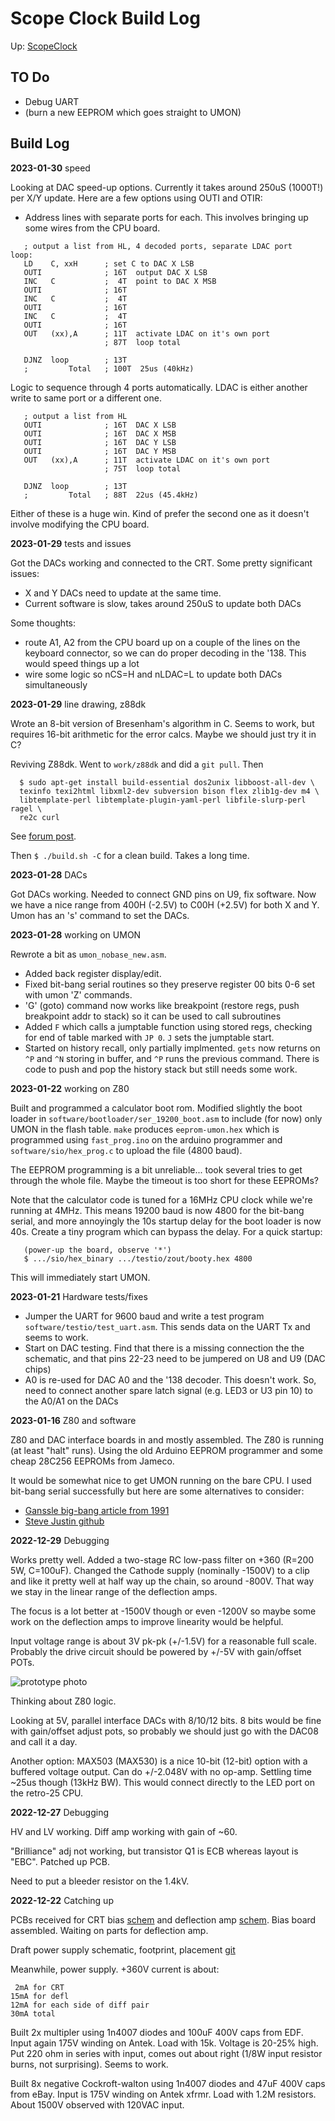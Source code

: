# Scope Clock Build Log

Up: [ScopeClock](ScopeClock.md)

## TO Do

* Debug UART
* (burn a new EEPROM which goes straight to UMON)

## Build Log

**2023-01-30** speed

Looking at DAC speed-up options.  Currently it takes around 250uS (1000T!) per X/Y update.  Here are a few options using OUTI and OTIR:

* Address lines with separate ports for each.  This involves bringing up some wires from the CPU board.

```
   ; output a list from HL, 4 decoded ports, separate LDAC port
loop:
   LD    C, xxH      ; set C to DAC X LSB
   OUTI              ; 16T  output DAC X LSB
   INC   C           ;  4T  point to DAC X MSB
   OUTI              ; 16T
   INC   C           ;  4T
   OUTI              ; 16T
   INC   C           ;  4T
   OUTI              ; 16T
   OUT   (xx),A      ; 11T  activate LDAC on it's own port
                     ; 87T  loop total

   DJNZ  loop        ; 13T
   ;         Total   ; 100T  25us (40kHz)
```   

Logic to sequence through 4 ports automatically.
LDAC is either another write to same port or a different one.


```
   ; output a list from HL
   OUTI              ; 16T  DAC X LSB
   OUTI              ; 16T  DAC X MSB
   OUTI              ; 16T  DAC Y LSB
   OUTI              ; 16T  DAC Y MSB
   OUT   (xx),A      ; 11T  activate LDAC on it's own port
                     ; 75T  loop total
					 
   DJNZ  loop        ; 13T
   ;         Total   ; 88T  22us (45.4kHz)            					 
```

Either of these is a huge win.  Kind of prefer the second one as it doesn't
involve modifying the CPU board.

**2023-01-29** tests and issues

Got the DACs working and connected to the CRT.
Some pretty significant issues:

* X and Y DACs need to update at the same time.
* Current software is slow, takes around 250uS to update both DACs

Some thoughts:

* route A1, A2 from the CPU board up on a couple of the lines on the keyboard connector, so we can do proper decoding in the '138.  This would speed things up a lot
* wire some logic so nCS=H and nLDAC=L to update both DACs simultaneously


**2023-01-29** line drawing, z88dk

Wrote an 8-bit version of Bresenham's algorithm in C.
Seems to work, but requires 16-bit arithmetic for the error calcs.
Maybe we should just try it in C?

Reviving Z88dk.  Went to `work/z88dk` and did a `git pull`. Then

```  
  $ sudo apt-get install build-essential dos2unix libboost-all-dev \
  texinfo texi2html libxml2-dev subversion bison flex zlib1g-dev m4 \ 
  libtemplate-perl libtemplate-plugin-yaml-perl libfile-slurp-perl ragel \
  re2c curl
```

See [forum post](https://spectrumcomputing.co.uk/forums/viewtopic.php?p=88866).

Then `$ ./build.sh -C` for a clean build.  Takes a long time.


**2023-01-28** DACs

Got DACs working.  Needed to connect GND pins on U9, fix software.
Now we have a nice range from 400H (-2.5V) to C00H (+2.5V) for both X and Y.
Umon has an 's' command to set the DACs.

**2023-01-28** working on UMON

Rewrote a bit as `umon_nobase_new.asm`.

* Added back register display/edit.
* Fixed bit-bang serial routines so they preserve register 00 bits 0-6 set with umon 'Z' commands.
* 'G' (goto) command now works like breakpoint (restore regs, push breakpoint addr to stack) so it can be used to call subroutines
* Added `F` which calls a jumptable function using stored regs, checking for end of table marked with `JP 0`.  `J` sets the jumptable start.  
* Started on history recall, only partially implmented.  `gets` now returns on `^P` and `^N` storing in buffer, and `^P` runs the previous command.  There is code to push and pop the history stack but still needs some work.

**2023-01-22** working on Z80

Built and programmed a calculator boot rom.  Modified slightly the boot loader in 
`software/bootloader/ser_19200_boot.asm` to include (for now) only UMON in the flash table.
`make` produces `eeprom-umon.hex` which is programmed using `fast_prog.ino` on the arduino programmer and `software/sio/hex_prog.c` to upload the file (4800 baud).

The EEPROM programming is a bit unreliable... took several tries to get through the whole file.  Maybe the timeout is too short for these EEPROMs?

Note that the calculator code is tuned for a 16MHz CPU clock while we're running at 4MHz.  This means 19200 baud is now 4800 for the bit-bang serial, and more annoyingly the 10s startup delay for the boot loader is now 40s.  Create a tiny program which can bypass the delay.  For a quick startup:

```
   (power-up the board, observe '*')
   $ .../sio/hex_binary .../testio/zout/booty.hex 4800
```

This will immediately start UMON.


**2023-01-21**  Hardware tests/fixes

* Jumper the UART for 9600 baud and write a test program `software/testio/test_uart.asm`.
This sends data on the UART Tx and seems to work.
* Start on DAC testing.  Find that there is a missing connection the the schematic,
and that pins 22-23 need to be jumpered on U8 and U9 (DAC chips)
* A0 is re-used for DAC A0 and the '138 decoder.  This doesn't work.  So, need to connect another spare latch signal (e.g. LED3 or U3 pin 10) to the A0/A1 on the DACs

**2023-01-16** Z80 and software

Z80 and DAC interface boards in and mostly assembled.  The Z80 is running (at least "halt" runs).  Using the old Arduino EEPROM programmer and some cheap 28C256 EEPROMs from Jameco.

It would be somewhat nice to get UMON running on the bare CPU.  I used bit-bang serial successfully but here are some alternatives to consider:

* [Ganssle big-bang article from 1991](http://www.ganssle.com/articles/auart.htm)
* [Steve Justin github](https://github.com/SteveJustin1963/tec-BIT-BANG)

**2022-12-29** Debugging

Works pretty well.  Added a two-stage RC low-pass filter on +360  (R=200 5W, C=100uF).  Changed the Cathode supply (nominally -1500V) to a clip and like it pretty well at half way up the chain, so around -800V.  That way we stay in the linear range of the deflection amps.

The focus is a lot better at -1500V though or even -1200V so maybe some work on the deflection amps to improve linearity would be helpful.

Input voltage range is about 3V pk-pk (+/-1.5V) for a reasonable full scale.  Probably the drive circuit should be powered by +/-5V with gain/offset POTs.

![prototype photo](https://github.com/eshazen/scope-clock/blob/main/pix/overview2_800V_sm.jpg)

Thinking about Z80 logic.

Looking at 5V, parallel interface DACs with 8/10/12 bits.  8 bits would be fine with gain/offset adjust pots, so probably we should just go with the DAC08 and call it a day.  

Another option:  MAX503 (MAX530) is a nice 10-bit (12-bit) option with a buffered voltage output.  Can do +/-2.048V with no op-amp.  Settling time ~25us though (13kHz BW).  This would connect directly to the LED port on the retro-25 CPU.

**2022-12-27** Debugging

HV and LV working.  Diff amp working with gain of ~60.

"Brilliance" adj not working, but transistor Q1 is ECB whereas layout is "EBC".  Patched up PCB.

Need to put a bleeder resistor on the 1.4kV.

**2022-12-22** Catching up

PCBs received for CRT bias [schem](https://github.com/eshazen/scope-clock/blob/main/hardware/anderson_crt/anderson_crt.pdf) and deflection amp [schem](https://github.com/eshazen/scope-clock/blob/main/hardware/deflection_amp/deflection_amp.pdf). Bias board assembled.  Waiting on parts for deflection amp.

Draft power supply schematic, footprint, placement [git](https://github.com/eshazen/scope-clock/tree/main/hardware/psu)

Meanwhile, power supply.  +360V current is about:

     2mA for CRT
    15mA for defl
    12mA for each side of diff pair
	30mA total

Built 2x multipler using 1n4007 diodes and 100uF 400V caps from EDF.
Input again 175V winding on Antek.  Load with 15k.
Voltage is 20-25% high.  Put 220 ohm in series with input, comes out
about right (1/8W input resistor burns, not surprising).  Seems to work.

Built 8x negative Cockroft-walton using 1n4007 diodes and 47uF 400V
caps from eBay.  Input is 175V winding on Antek xfrmr.  Load with 1.2M
resistors.  About 1500V observed with 120VAC input.

